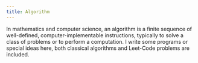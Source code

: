 ```yaml
---
title: Algorithm
---
```


In mathematics and computer science, an algorithm is a finite sequence of well-defined, computer-implementable instructions, typically to solve a class of problems or to perform a computation. I write some programs or special ideas here, both classical algorithms and Leet-Code problems are included.
